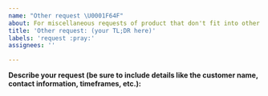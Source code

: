 ```yaml
---
name: "Other request \U0001F64F"
about: For miscellaneous requests of product that don't fit into other issue categories
title: 'Other request: (your TL;DR here)'
labels: 'request :pray:'
assignees: ''

---
```


**Describe your request (be sure to include details like the customer name, contact information, timeframes, etc.):**
